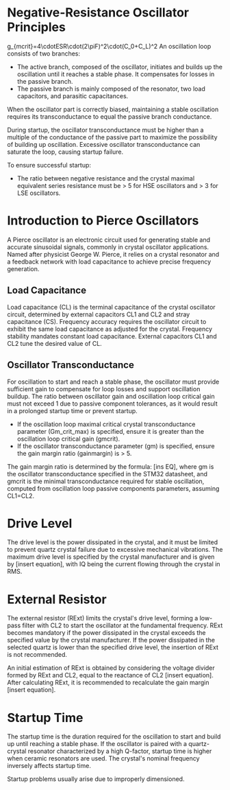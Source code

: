 # Negative-Resistance Oscillator Principles
g_{mcrit}=4\cdotESR\cdot(2\piF)^2\cdot(C_0+C_L)^2
An oscillation loop consists of two branches:

- The active branch, composed of the oscillator, initiates and builds up the oscillation until it reaches a stable phase. It compensates for losses in the passive branch.
- The passive branch is mainly composed of the resonator, two load capacitors, and parasitic capacitances.

When the oscillator part is correctly biased, maintaining a stable oscillation requires its transconductance to equal the passive branch conductance.

During startup, the oscillator transconductance must be higher than a multiple of the conductance of the passive part to maximize the possibility of building up oscillation. Excessive oscillator transconductance can saturate the loop, causing startup failure.

To ensure successful startup:
- The ratio between negative resistance and the crystal maximal equivalent series resistance must be > 5 for HSE oscillators and > 3 for LSE oscillators.

# Introduction to Pierce Oscillators

A Pierce oscillator is an electronic circuit used for generating stable and accurate sinusoidal signals, commonly in crystal oscillator applications. Named after physicist George W. Pierce, it relies on a crystal resonator and a feedback network with load capacitance to achieve precise frequency generation. 
## Load Capacitance

Load capacitance (CL) is the terminal capacitance of the crystal oscillator circuit, determined by external capacitors CL1 and CL2 and stray capacitance (CS). Frequency accuracy requires the oscillator circuit to exhibit the same load capacitance as adjusted for the crystal. Frequency stability mandates constant load capacitance. External capacitors CL1 and CL2 tune the desired value of CL.

## Oscillator Transconductance

For oscillation to start and reach a stable phase, the oscillator must provide sufficient gain to compensate for loop losses and support oscillation buildup. The ratio between oscillator gain and oscillation loop critical gain must not exceed 1 due to passive component tolerances, as it would result in a prolonged startup time or prevent startup.

- If the oscillation loop maximal critical crystal transconductance parameter (Gm_crit_max) is specified, ensure it is greater than the oscillation loop critical gain (gmcrit).
- If the oscillator transconductance parameter (gm) is specified, ensure the gain margin ratio (gainmargin) is > 5.

The gain margin ratio is determined by the formula: [ins EQ], where gm is the oscillator transconductance specified in the STM32 datasheet, and gmcrit is the minimal transconductance required for stable oscillation, computed from oscillation loop passive components parameters, assuming CL1=CL2.

# Drive Level

The drive level is the power dissipated in the crystal, and it must be limited to prevent quartz crystal failure due to excessive mechanical vibrations. The maximum drive level is specified by the crystal manufacturer and is given by [insert equation], with IQ being the current flowing through the crystal in RMS.

# External Resistor

The external resistor (RExt) limits the crystal's drive level, forming a low-pass filter with CL2 to start the oscillator at the fundamental frequency. RExt becomes mandatory if the power dissipated in the crystal exceeds the specified value by the crystal manufacturer. If the power dissipated in the selected quartz is lower than the specified drive level, the insertion of RExt is not recommended.

An initial estimation of RExt is obtained by considering the voltage divider formed by RExt and CL2, equal to the reactance of CL2 [insert equation]. After calculating RExt, it is recommended to recalculate the gain margin [insert equation].

# Startup Time

The startup time is the duration required for the oscillation to start and build up until reaching a stable phase. If the oscillator is paired with a quartz-crystal resonator characterized by a high Q-factor, startup time is higher when ceramic resonators are used. The crystal's nominal frequency inversely affects startup time.

Startup problems usually arise due to improperly dimensioned.
